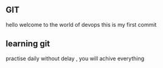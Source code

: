 ## GIT
 hello welcome to the world of devops
this is my first commit
## learning git 
practise daily 
without delay , you will achive everything